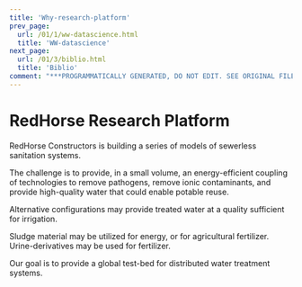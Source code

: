 ```yaml
---
title: 'Why-research-platform'
prev_page:
  url: /01/1/ww-datascience.html
  title: 'WW-datascience'
next_page:
  url: /01/3/biblio.html
  title: 'Biblio'
comment: "***PROGRAMMATICALLY GENERATED, DO NOT EDIT. SEE ORIGINAL FILES IN /content***"
---
```

RedHorse Research Platform
=================

RedHorse Constructors is building a series of models of sewerless sanitation systems.

The challenge is to provide, in a small volume, an energy-efficient coupling of technologies to remove pathogens, remove ionic contaminants, and provide high-quality water that could enable potable reuse.

Alternative configurations may provide treated water at a quality sufficient for irrigation.

Sludge material may be utilized for energy, or for agricultural fertilizer.  Urine-derivatives may be used for fertilizer.

Our goal is to provide a global test-bed for distributed water treatment systems.
